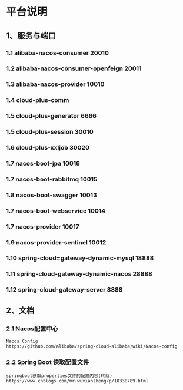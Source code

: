 # 平台说明
## 1、服务与端口
### 1.1 alibaba-nacos-consumer 20010

### 1.2 alibaba-nacos-consumer-openfeign 20011

### 1.3 alibaba-nacos-provider 10010

### 1.4 cloud-plus-comm 

### 1.5 cloud-plus-generator 6666

### 1.5 cloud-plus-session 30010

### 1.6 cloud-plus-xxljob  30020

### 1.7 nacos-boot-jpa 10016

### 1.7 nacos-boot-rabbitmq 10015

### 1.8 nacos-boot-swagger 10013

### 1.7 nacos-boot-webservice 10014

### 1.7 nacos-provider 10017

### 1.9 nacos-provider-sentinel 10012

### 1.10 spring-cloud=gateway-dynamic-mysql 18888

### 1.11 spring-cloud-gateway-dynamic-nacos 28888

### 1.12 spring-cloud-gateway-server 8888

## 2、文档

### 2.1 Nacos配置中心
    Nacos Config
    https://github.com/alibaba/spring-cloud-alibaba/wiki/Nacos-config

### 2.2 Spring Boot 读取配置文件
    springboot获取properties文件的配置内容(转载)
    https://www.cnblogs.com/mr-wuxiansheng/p/10338789.html
   
